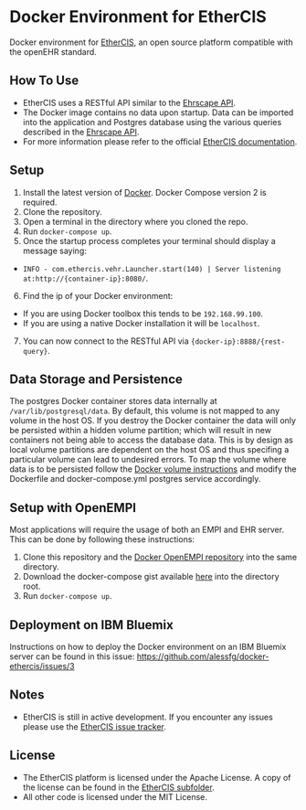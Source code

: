 # Docker Environment for EtherCIS

Docker environment for [EtherCIS](https://github.com/ethercis/ethercis), an open source platform compatible with the openEHR standard.

## How To Use

* EtherCIS uses a RESTful API similar to the [Ehrscape API](https://code4health.org/platform/open_interfaces_apis/ehrscape/ehrscape_api_reference).
* The Docker image contains no data upon startup. Data can be imported into the application and Postgres database using the various queries described in the [Ehrscape API](https://code4health.org/platform/open_interfaces_apis/ehrscape/ehrscape_api_reference).
* For more information please refer to the official [EtherCIS documentation](https://github.com/ethercis/ethercis/tree/master/doc).

## Setup

1. Install the latest version of [Docker](https://www.docker.com). Docker Compose version 2 is required.
2. Clone the repository.
3. Open a terminal in the directory where you cloned the repo.
4. Run `docker-compose up`.
5. Once the startup process completes your terminal should display a message saying:
  * `INFO - com.ethercis.vehr.Launcher.start(140) | Server listening at:http://{container-ip}:8080/`.
6. Find the ip of your Docker environment:
  * If you are using Docker toolbox this tends to be `192.168.99.100`.
  * If you are using a native Docker installation it will be `localhost`.
7. You can now connect to the RESTful API via `{docker-ip}:8888/{rest-query}`.

## Data Storage and Persistence

The postgres Docker container stores data internally at `/var/lib/postgresql/data`. By default, this volume is not mapped to any volume in the host OS. If you destroy the Docker container the data will only be persisted within a hidden volume partition; which will result in new containers not being able to access the database data. This is by design as local volume partitions are dependent on the host OS and thus specifing a particular volume can lead to undesired errors. To map the volume where data is to be persisted follow the [Docker volume instructions](https://docs.docker.com/engine/tutorials/dockervolumes) and modify the Dockerfile and docker-compose.yml postgres service accordingly.

## Setup with OpenEMPI

Most applications will require the usage of both an EMPI and EHR server. This can be done by following these instructions:

1. Clone this repository and the [Docker OpenEMPI repository](https://github.com/alessfg/docker-openempi) into the same directory.
2. Download the docker-compose gist available [here](https://gist.github.com/alessfg/f9c4f330850858b9afaea33de5595774) into the directory root.
3. Run `docker-compose up`.

## Deployment on IBM Bluemix

Instructions on how to deploy the Docker environment on an IBM Bluemix server can be found in this issue: https://github.com/alessfg/docker-ethercis/issues/3

## Notes

* EtherCIS is still in active development. If you encounter any issues please use the [EtherCIS issue tracker](https://github.com/ethercis/ethercis/issues).

## License

* The EtherCIS platform is licensed under the Apache License. A copy of the license can be found in the [EtherCIS subfolder](https://github.com/alessfg/docker-ethercis/tree/master/application/ethercis-1.1.0).
* All other code is licensed under the MIT License.
